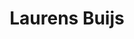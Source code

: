 ---
id: 19
title: 'Laurens Buijs'
description: 'Laurens Buijs is interdisciplinair sociaalwetenschapper aan de UvA, publicist en ondernemer op het gebied van Diversiteit & Inclusie (D&I).'
keyword: Sociaalwetenschapper
pseudonym: false
image: 9e7cf6a8-491e-4483-a508-9b88941f772c.webp
---